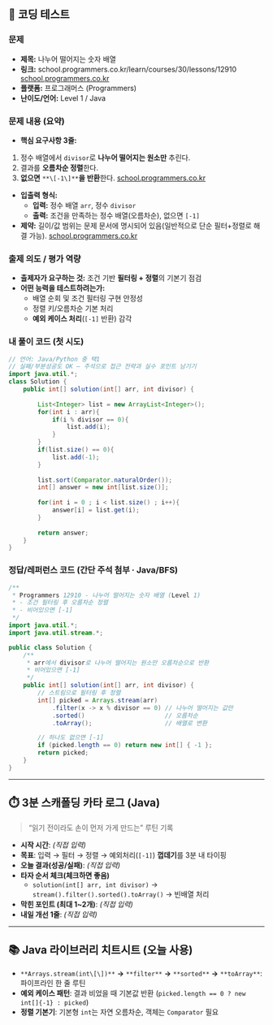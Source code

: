 ## 🧪 코딩 테스트


### 문제

* **제목:** 나누어 떨어지는 숫자 배열
* **링크:** school.programmers.co.kr/learn/courses/30/lessons/12910 [school.programmers.co.kr](https://school.programmers.co.kr/learn/courses/30/lessons/12910?utm_source=chatgpt.com)
* **플랫폼:** 프로그래머스 (Programmers)
* **난이도/언어:** Level 1 / Java

### 문제 내용 (요약)

* **핵심 요구사항 3줄:**


1. 정수 배열에서 `divisor`로 **나누어 떨어지는 원소만** 추린다.
2. 결과를 **오름차순 정렬**한다.
3. **없으면** `**\[-1\]**`**을 반환**한다. [school.programmers.co.kr](https://school.programmers.co.kr/learn/courses/30/lessons/12910?utm_source=chatgpt.com)

* **입출력 형식:**
  * **입력:** 정수 배열 `arr`, 정수 `divisor`
  * **출력:** 조건을 만족하는 정수 배열(오름차순), 없으면 `[-1]`
* **제약:** 길이/값 범위는 문제 문서에 명시되어 있음(일반적으로 단순 필터+정렬로 해결 가능). [school.programmers.co.kr](https://school.programmers.co.kr/learn/courses/30/lessons/12910?utm_source=chatgpt.com)

### 출제 의도 / 평가 역량

* **출제자가 요구하는 것:** 조건 기반 **필터링 + 정렬**의 기본기 점검
* **어떤 능력을 테스트하려는가:**
  * 배열 순회 및 조건 필터링 구현 안정성
  * 정렬 키/오름차순 기본 처리
  * **예외 케이스 처리**(`[-1]` 반환) 감각

    

### 내 풀이 코드 (첫 시도)

```java
// 언어: Java/Python 중 택1
// 실패/부분성공도 OK — 주석으로 접근 전략과 실수 포인트 남기기
import java.util.*;
class Solution {
    public int[] solution(int[] arr, int divisor) {
        
        List<Integer> list = new ArrayList<Integer>();
        for(int i : arr){
            if(i % divisor == 0){
                list.add(i);
            }
        }
        if(list.size() == 0){
            list.add(-1);
        }
        
        list.sort(Comparator.naturalOrder());
        int[] answer = new int[list.size()];
        
        for(int i = 0 ; i < list.size() ; i++){
            answer[i] = list.get(i);
        }
        
        return answer;
    }
}
```


### 정답/레퍼런스 코드 (간단 주석 첨부 · Java/BFS)

```java
/**
 * Programmers 12910 - 나누어 떨어지는 숫자 배열 (Level 1)
 * - 조건 필터링 후 오름차순 정렬
 * - 비어있으면 [-1]
 */
import java.util.*;
import java.util.stream.*;

public class Solution {
	/**
	 * arr에서 divisor로 나누어 떨어지는 원소만 오름차순으로 반환
	 * 비어있으면 [-1]
	 */
	public int[] solution(int[] arr, int divisor) {
		// 스트림으로 필터링 후 정렬
		int[] picked = Arrays.stream(arr)
			.filter(x -> x % divisor == 0) // 나누어 떨어지는 값만
			.sorted()                      // 오름차순
			.toArray();                    // 배열로 변환

		// 하나도 없으면 [-1]
		if (picked.length == 0) return new int[] { -1 };
		return picked;
	}
}
```



---

## ⏱️ 3분 스캐폴딩 카타 로그 (Java)

> “읽기 전이라도 손이 먼저 가게 만드는” 루틴 기록

* **시작 시간**: *(직접 입력)*
* **목표**: 입력 → 필터 → 정렬 → 예외처리(`[-1]`) **껍데기**를 3분 내 타이핑
* **오늘 결과(성공/실패)**: *(직접 입력)*
* **타자 순서 체크(체크하면 좋음)**
  * `solution(int[] arr, int divisor)` → `stream().filter().sorted().toArray()` → 빈배열 처리
* **막힌 포인트 (최대 1\~2개)**: *(직접 입력)*
* **내일 개선 1줄**: *(직접 입력)*


---

## 📚 Java 라이브러리 치트시트 (오늘 사용)

* `**Arrays.stream(int\[\])**` **→** `**filter**` **→** `**sorted**` **→** `**toArray**`: 파이프라인 한 줄 루틴
* **예외 케이스 패턴**: 결과 비었을 때 기본값 반환 (`picked.length == 0 ? new int[]{-1} : picked`)
* **정렬 기본기**: 기본형 `int`는 자연 오름차순, 객체는 `Comparator` 필요


